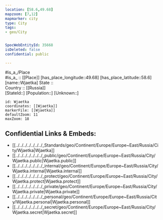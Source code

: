 ```yaml
---
location: [58.6,49.68] 
mapzoom: [7,12] 
mapmarker: city 
type: City
tags:
- geo/City


SpocWebEntityId: 35668
isDeleted: false
confidential: public

---
```

#is_a_/Place  
#is_a_ :: [[Place]] 
[has_place_longitude::49.68] 
[has_place_latitude::58.6] 
[name::Wjaetka] 
State ::  
Country :: [[Russia]]  
[StateId::] 
[Population::] 
[Unknown::] 


```leaflet
id: Wjaetka
coordinates: [[Wjaetka]] 
markerFile: [[Wjaetka]] 
defaultZoom: 11 
maxZoom: 18
```


## Confidential Links & Embeds: 
- [[../../../../../../../_Standards/geo/Continent/Europe/Europe~East/Russia/City/Wjaetka|Wjaetka]] 
- [[../../../../../../../_public/geo/Continent/Europe/Europe~East/Russia/City/Wjaetka.public|Wjaetka.public]] 
- [[../../../../../../../_internal/geo/Continent/Europe/Europe~East/Russia/City/Wjaetka.internal|Wjaetka.internal]] 
- [[../../../../../../../_protect/geo/Continent/Europe/Europe~East/Russia/City/Wjaetka.protect|Wjaetka.protect]] 
- [[../../../../../../../_private/geo/Continent/Europe/Europe~East/Russia/City/Wjaetka.private|Wjaetka.private]] 
- [[../../../../../../../_personal/geo/Continent/Europe/Europe~East/Russia/City/Wjaetka.personal|Wjaetka.personal]] 
- [[../../../../../../../_secret/geo/Continent/Europe/Europe~East/Russia/City/Wjaetka.secret|Wjaetka.secret]] 
